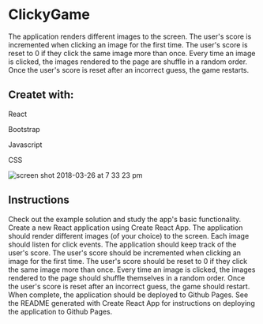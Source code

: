 # ClickyGame

The application renders different images to the screen. The user's score is incremented when clicking an image for the first time. The user's score is reset to 0 if they click the same image more than once. Every time an image is clicked, the images rendered to the page are shuffle in a random order. Once the user's score is reset after an incorrect guess, the game restarts.


## Createt with:

React

Bootstrap

Javascript

CSS

![screen shot 2018-03-26 at 7 33 23 pm](https://user-images.githubusercontent.com/31390306/37938589-ada8ed42-312c-11e8-8494-889ffccea258.png)


## Instructions

Check out the example solution and study the app's basic functionality.
Create a new React application using Create React App.
The application should render different images (of your choice) to the screen. Each image should listen for click events.
The application should keep track of the user's score. The user's score should be incremented when clicking an image for the first time. The user's score should be reset to 0 if they click the same image more than once.
Every time an image is clicked, the images rendered to the page should shuffle themselves in a random order.
Once the user's score is reset after an incorrect guess, the game should restart.
When complete, the application should be deployed to Github Pages. See the README generated with Create React App for instructions on deploying the application to Github Pages.
